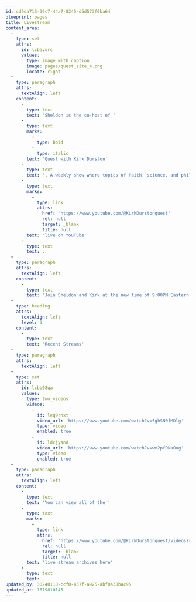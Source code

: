 ```yaml
---
id: cd9da715-39c7-44a7-8245-d5d573f0ba64
blueprint: pages
title: Livestream
content_area:
  -
    type: set
    attrs:
      id: lcbavurc
      values:
        type: image_with_caption
        image: pages/quest_site_4.png
        locate: right
  -
    type: paragraph
    attrs:
      textAlign: left
    content:
      -
        type: text
        text: 'Sheldon is the co-host of '
      -
        type: text
        marks:
          -
            type: bold
          -
            type: italic
        text: 'Quest with Kirk Durston'
      -
        type: text
        text: '. A weekly show where topics of faith, science, and philosophy are discussed '
      -
        type: text
        marks:
          -
            type: link
            attrs:
              href: 'https://www.youtube.com/@KirkDurstonquest'
              rel: null
              target: _blank
              title: null
        text: 'live on YouTube'
      -
        type: text
        text: .
  -
    type: paragraph
    attrs:
      textAlign: left
    content:
      -
        type: text
        text: "Join Sheldon and Kirk at the new time of 9:00PM Eastern Time on Tuesdays. Don't forget to like, subscribe, and hit the bell to be notified of future livestreams as well as the well produced videos that Kirk occasionally drops."
  -
    type: heading
    attrs:
      textAlign: left
      level: 3
    content:
      -
        type: text
        text: 'Recent Streams'
  -
    type: paragraph
    attrs:
      textAlign: left
  -
    type: set
    attrs:
      id: lcbb08qa
      values:
        type: two_videos
        videos:
          -
            id: leq9rnxt
            video_url: 'https://www.youtube.com/watch?v=5ghSN0fMDlg'
            type: video
            enabled: true
          -
            id: ldcjysnd
            video_url: 'https://www.youtube.com/watch?v=wm2pfDNaOug'
            type: video
            enabled: true
  -
    type: paragraph
    attrs:
      textAlign: left
    content:
      -
        type: text
        text: 'You can view all of the '
      -
        type: text
        marks:
          -
            type: link
            attrs:
              href: 'https://www.youtube.com/@KirkDurstonquest/videos?view=2&sort=dd&live_view=503&shelf_id=0'
              rel: null
              target: _blank
              title: null
        text: 'live stream archives here'
      -
        type: text
        text: .
updated_by: 30240118-ccf0-437f-a925-abf0a38bac95
updated_at: 1679810145
---
```

